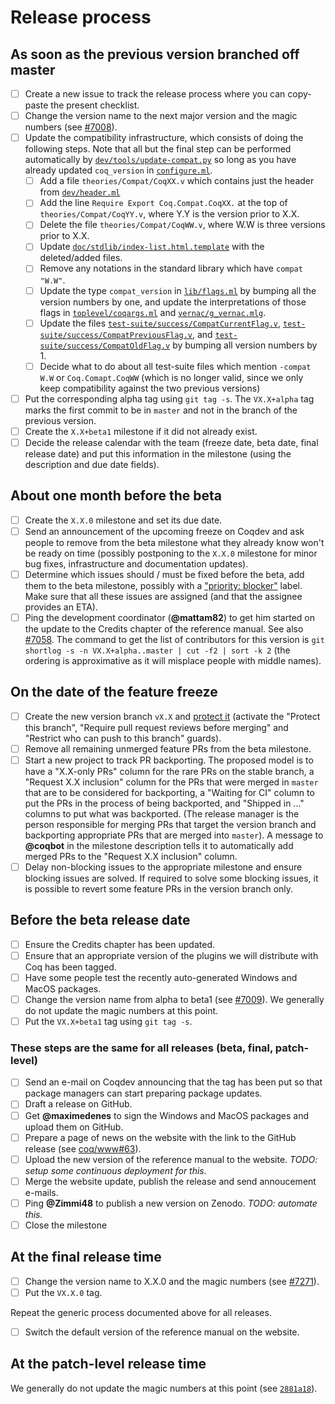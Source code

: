 # Release process #

## As soon as the previous version branched off master ##

- [ ] Create a new issue to track the release process where you can copy-paste
  the present checklist.
- [ ] Change the version name to the next major version and the magic numbers
  (see [#7008](https://github.com/coq/coq/pull/7008/files)).
- [ ] Update the compatibility infrastructure, which consists of doing
      the following steps.  Note that all but the final step can be
      performed automatically by
      [`dev/tools/update-compat.py`](/dev/tools/update-compat.py) so
      long as you have already updated `coq_version` in
      [`configure.ml`](/configure.ml).
  + [ ] Add a file `theories/Compat/CoqXX.v` which contains just the header
        from [`dev/header.ml`](/dev/header.ml)
  + [ ] Add the line `Require Export Coq.Compat.CoqXX.` at the top of
        `theories/Compat/CoqYY.v`, where Y.Y is the version prior to X.X.
  + [ ] Delete the file `theories/Compat/CoqWW.v`, where W.W is three versions
        prior to X.X.
  + [ ] Update
        [`doc/stdlib/index-list.html.template`](/doc/stdlib/index-list.html.template)
        with the deleted/added files.
  + [ ] Remove any notations in the standard library which have `compat "W.W"`.
  + [ ] Update the type `compat_version` in [`lib/flags.ml`](/lib/flags.ml) by
        bumping all the version numbers by one, and update the interpretations
        of those flags in [`toplevel/coqargs.ml`](/toplevel/coqargs.ml) and
        [`vernac/g_vernac.mlg`](/vernac/g_vernac.mlg).
  + [ ] Update the files
        [`test-suite/success/CompatCurrentFlag.v`](/test-suite/success/CompatCurrentFlag.v),
        [`test-suite/success/CompatPreviousFlag.v`](/test-suite/success/CompatPreviousFlag.v),
        and
        [`test-suite/success/CompatOldFlag.v`](/test-suite/success/CompatOldFlag.v)
        by bumping all version numbers by 1.
  + [ ] Decide what to do about all test-suite files which mention `-compat
        W.W` or `Coq.Comapt.CoqWW` (which is no longer valid, since we only
        keep compatibility against the two previous versions)
- [ ] Put the corresponding alpha tag using `git tag -s`.
  The `VX.X+alpha` tag marks the first commit to be in `master` and not in the
  branch of the previous version.
- [ ] Create the `X.X+beta1` milestone if it did not already exist.
- [ ] Decide the release calendar with the team (freeze date, beta date, final
  release date) and put this information in the milestone (using the
  description and due date fields).

## About one month before the beta ##

- [ ] Create the `X.X.0` milestone and set its due date.
- [ ] Send an announcement of the upcoming freeze on Coqdev and ask people to
  remove from the beta milestone what they already know won't be ready on time
  (possibly postponing to the `X.X.0` milestone for minor bug fixes,
  infrastructure and documentation updates).
- [ ] Determine which issues should / must be fixed before the beta, add them
  to the beta milestone, possibly with a
  ["priority: blocker"](https://github.com/coq/coq/labels/priority%3A%20blocker)
  label. Make sure that all these issues are assigned (and that the assignee
  provides an ETA).
- [ ] Ping the development coordinator (**@mattam82**) to get him started on
  the update to the Credits chapter of the reference manual.
  See also [#7058](https://github.com/coq/coq/issues/7058).
  The command to get the list of contributors for this version is
  `git shortlog -s -n VX.X+alpha..master | cut -f2 | sort -k 2`
  (the ordering is approximative as it will misplace people with middle names).

## On the date of the feature freeze ##

- [ ] Create the new version branch `vX.X` and
  [protect it](https://github.com/coq/coq/settings/branches)
  (activate the "Protect this branch", "Require pull request reviews before
  merging" and "Restrict who can push to this branch" guards).
- [ ] Remove all remaining unmerged feature PRs from the beta milestone.
- [ ] Start a new project to track PR backporting. The proposed model is to
  have a "X.X-only PRs" column for the rare PRs on the stable branch, a
  "Request X.X inclusion" column for the PRs that were merged in `master` that
  are to be considered for backporting, a "Waiting for CI" column to put the
  PRs in the process of being backported, and "Shipped in ..." columns to put
  what was backported. (The release manager is the person responsible for
  merging PRs that target the version branch and backporting appropriate PRs
  that are merged into `master`).
  A message to **@coqbot** in the milestone description tells it to
  automatically add merged PRs to the "Request X.X inclusion" column.
- [ ] Delay non-blocking issues to the appropriate milestone and ensure
  blocking issues are solved. If required to solve some blocking issues,
  it is possible to revert some feature PRs in the version branch only.

## Before the beta release date ##

- [ ] Ensure the Credits chapter has been updated.
- [ ] Ensure that an appropriate version of the plugins we will distribute with
  Coq has been tagged.
- [ ] Have some people test the recently auto-generated Windows and MacOS
  packages.
- [ ] Change the version name from alpha to beta1 (see
  [#7009](https://github.com/coq/coq/pull/7009/files)).
  We generally do not update the magic numbers at this point.
- [ ] Put the `VX.X+beta1` tag using `git tag -s`.

### These steps are the same for all releases (beta, final, patch-level) ###

- [ ] Send an e-mail on Coqdev announcing that the tag has been put so that
  package managers can start preparing package updates.
- [ ] Draft a release on GitHub.
- [ ] Get **@maximedenes** to sign the Windows and MacOS packages and
  upload them on GitHub.
- [ ] Prepare a page of news on the website with the link to the GitHub release
  (see [coq/www#63](https://github.com/coq/www/pull/63)).
- [ ] Upload the new version of the reference manual to the website.
  *TODO: setup some continuous deployment for this.*
- [ ] Merge the website update, publish the release
  and send annoucement e-mails.
- [ ] Ping **@Zimmi48** to publish a new version on Zenodo.
  *TODO: automate this.*
- [ ] Close the milestone

## At the final release time ##

- [ ] Change the version name to X.X.0 and the magic numbers (see
  [#7271](https://github.com/coq/coq/pull/7271/files)).
- [ ] Put the `VX.X.0` tag.

Repeat the generic process documented above for all releases.

- [ ] Switch the default version of the reference manual on the website.

## At the patch-level release time ##

We generally do not update the magic numbers at this point (see
[`2881a18`](https://github.com/coq/coq/commit/2881a18)).
